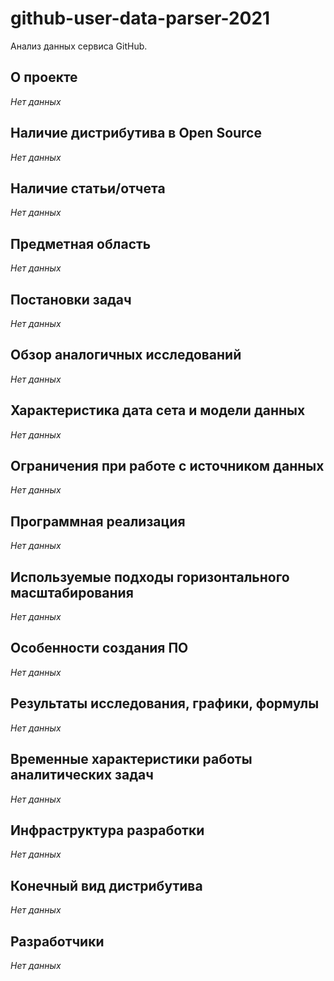 # github-user-data-parser-2021
Анализ данных сервиса GitHub.

## О проекте
_Нет данных_

## Наличие дистрибутива в Open Source
_Нет данных_

## Наличие статьи/отчета
_Нет данных_

## Предметная область
_Нет данных_

## Постановки задач
_Нет данных_

## Обзор аналогичных исследований
_Нет данных_

## Характеристика дата сета и модели данных
_Нет данных_

## Ограничения при работе с источником данных
_Нет данных_

## Программная реализация
_Нет данных_

## Используемые подходы горизонтального масштабирования
_Нет данных_

## Особенности создания ПО
_Нет данных_

## Результаты исследования, графики, формулы
_Нет данных_

## Временные характеристики работы аналитических задач
_Нет данных_

## Инфраструктура разработки
_Нет данных_

## Конечный вид дистрибутива
_Нет данных_

## Разработчики
_Нет данных_
